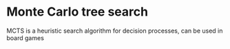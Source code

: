 #  Monte Carlo tree search

MCTS is a heuristic search algorithm for decision processes, can be used in board games
